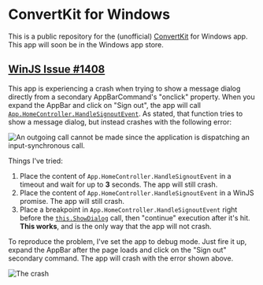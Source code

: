 # ConvertKit for Windows

This is a public repository for the (unofficial) [ConvertKit](https://convertkit.com) for Windows app. This app will soon be in the Windows app store.

## [WinJS Issue #1408](https://github.com/winjs/winjs/issues/1408)

This app is experiencing a crash when trying to show a message dialog directly from a secondary AppBarCommand's "onclick" property. When you expand the AppBar and click on "Sign out", the app will call [`App.HomeController.HandleSignoutEvent`](https://github.com/nozzlegear/ConvertKitForWindows/blob/WinJS-Issue-1408/ConvertKit/src/pages/home/HomeController.ts#L120). As stated, that function tries to show a message dialog, but instead crashes with the following error:

![An outgoing call cannot be made since the application is dispatching an input-synchronous call.](https://i.imgur.com/7Y7UYXy.png)

Things I've tried:

1. Place the content of `App.HomeController.HandleSignoutEvent` in a timeout and wait for up to **3** seconds. The app will still crash.
2. Place the content of `App.HomeController.HandleSignoutEvent` in a WinJS promise. The app will still crash.
3. Place a breakpoint in `App.HomeController.HandleSignoutEvent` right before the [`this.ShowDialog`](https://github.com/nozzlegear/ConvertKitForWindows/blob/WinJS-Issue-1408/ConvertKit/src/pages/home/HomeController.ts#L132) call, then "continue" execution after it's hit. **This works**, and is the only way that the app will not crash.

To reproduce the problem, I've set the app to debug mode. Just fire it up, expand the AppBar after the page loads and click on the "Sign out" secondary command. The app will crash with the error shown above.

![The crash](https://zippy.gfycat.com/UnconsciousPresentAntarcticfurseal.gif)
